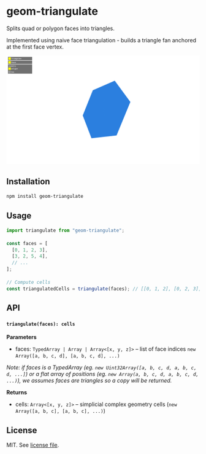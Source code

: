 # geom-triangulate

Splits quad or polygon faces into triangles.

Implemented using naive face triangulation - builds a triangle fan anchored at the first face vertex.

![](screenshot.png)

## Installation

```bash
npm install geom-triangulate
```

## Usage

```js
import triangulate from "geom-triangulate";

const faces = [
  [0, 1, 2, 3],
  [3, 2, 5, 4],
  // ...
];

// Compute cells
const triangulatedCells = triangulate(faces); // [[0, 1, 2], [0, 2, 3], ...]
```

## API

#### `triangulate(faces): cells`

**Parameters**

- faces: `TypedArray | Array | Array<[x, y, z]>` – list of face indices `new Array([a, b, c, d], [a, b, c, d], ...)`

_Note: if faces is a TypedArray (eg. `new Uint32Array([a, b, c, d, a, b, c, d, ...]`) or a flat array of positions (eg. `new Array(a, b, c, d, a, b, c, d, ...)`), we assumes faces are triangles so a copy will be returned._

**Returns**

- cells: `Array<[x, y, z]>` – simplicial complex geometry cells (`new Array([a, b, c], [a, b, c], ...)`)

## License

MIT. See [license file](https://github.com/vorg/geom-triangulate/blob/master/LICENSE.md).
